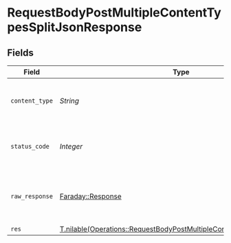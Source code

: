 # RequestBodyPostMultipleContentTypesSplitJsonResponse


## Fields

| Field                                                                                                                                                | Type                                                                                                                                                 | Required                                                                                                                                             | Description                                                                                                                                          |
| ---------------------------------------------------------------------------------------------------------------------------------------------------- | ---------------------------------------------------------------------------------------------------------------------------------------------------- | ---------------------------------------------------------------------------------------------------------------------------------------------------- | ---------------------------------------------------------------------------------------------------------------------------------------------------- |
| `content_type`                                                                                                                                       | *String*                                                                                                                                             | :heavy_check_mark:                                                                                                                                   | HTTP response content type for this operation                                                                                                        |
| `status_code`                                                                                                                                        | *Integer*                                                                                                                                            | :heavy_check_mark:                                                                                                                                   | HTTP response status code for this operation                                                                                                         |
| `raw_response`                                                                                                                                       | [Faraday::Response](https://www.rubydoc.info/gems/faraday/Faraday/Response)                                                                          | :heavy_minus_sign:                                                                                                                                   | Raw HTTP response; suitable for custom response parsing                                                                                              |
| `res`                                                                                                                                                | [T.nilable(Operations::RequestBodyPostMultipleContentTypesSplitJsonRes)](../../models/operations/requestbodypostmultiplecontenttypessplitjsonres.md) | :heavy_minus_sign:                                                                                                                                   | OK                                                                                                                                                   |